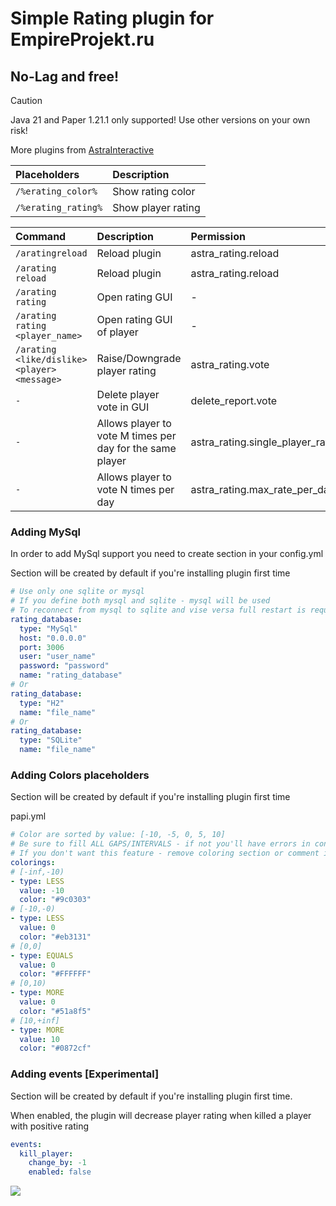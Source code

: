 # Simple Rating plugin for EmpireProjekt.ru

## No-Lag and free!

> [!CAUTION]
> Java 21 and Paper 1.21.1 only supported! Use other versions on your own risk!

More plugins from [AstraInteractive](https://github.com/Astra-Interactive)

| Placeholders        | Description        |
|:--------------------|:-------------------|
| `/%erating_color%`  | Show rating color  |
| `/%erating_rating%` | Show player rating |

| Command                                      | Description                                               | Permission                                |
|:---------------------------------------------|:----------------------------------------------------------|:------------------------------------------|
| `/aratingreload`                             | Reload plugin                                             | astra_rating.reload                       |
| `/arating reload`                            | Reload plugin                                             | astra_rating.reload                       |
| `/arating rating`                            | Open rating GUI                                           | -                                         |
| `/arating rating <player_name>`              | Open rating GUI of player                                 | -                                         |
| `/arating <like/dislike> <player> <message>` | Raise/Downgrade player rating                             | astra_rating.vote                         |
| `-`                                          | Delete player vote in GUI                                 | delete_report.vote                        |
| `-`                                          | Allows player to vote M times per day for the same player | astra_rating.single_player_rate_per_day.M |
| `-`                                          | Allows player to vote N times per day                     | astra_rating.max_rate_per_day.N           |

### Adding MySql

In order to add MySql support you need to create section in your config.yml

Section will be created by default if you're installing plugin first time

```yaml
# Use only one sqlite or mysql
# If you define both mysql and sqlite - mysql will be used
# To reconnect from mysql to sqlite and vise versa full restart is required
rating_database:
  type: "MySql"
  host: "0.0.0.0"
  port: 3006
  user: "user_name"
  password: "password"
  name: "rating_database"
# Or  
rating_database:
  type: "H2"
  name: "file_name"
# Or  
rating_database:
  type: "SQLite"
  name: "file_name"
```

### Adding Colors placeholders

Section will be created by default if you're installing plugin first time

papi.yml
```yaml
# Color are sorted by value: [-10, -5, 0, 5, 10]
# Be sure to fill ALL GAPS/INTERVALS - if not you'll have errors in console
# If you don't want this feature - remove coloring section or comment it using '#' symbol
colorings:
# [-inf,-10)
- type: LESS
  value: -10  
  color: "#9c0303"
# [-10,-0)
- type: LESS
  value: 0  
  color: "#eb3131"
# [0,0]
- type: EQUALS  
  value: 0
  color: "#FFFFFF"
# [0,10)
- type: MORE
  value: 0
  color: "#51a8f5"
# [10,+inf]
- type: MORE
  value: 10
  color: "#0872cf"    
```

### Adding events [Experimental]

Section will be created by default if you're installing plugin first time.

When enabled, the plugin will decrease player rating when killed a player with positive rating

```yaml
events:
  kill_player:
    change_by: -1
    enabled: false
```

<img src="https://bstats.org/signatures/bukkit/AstraRating.svg"/>
